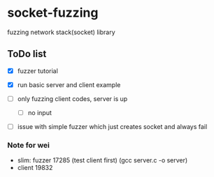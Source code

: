 # socket-fuzzing
fuzzing network stack(socket) library

## ToDo list
- [x] fuzzer tutorial
- [x] run basic server and client example
- [ ] only fuzzing client codes, server is up 
    - [ ] no input   
- [ ] issue with simple fuzzer which just creates socket and always fail



### Note for wei
- slim: fuzzer 17285 (test client first) (gcc server.c -o server)
- client 19832
